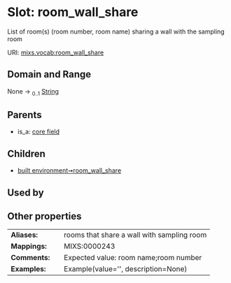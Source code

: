 
# Slot: room_wall_share


List of room(s) (room number, room name) sharing a wall with the sampling room

URI: [mixs.vocab:room_wall_share](https://w3id.org/mixs/vocab/room_wall_share)


## Domain and Range

None &#8594;  <sub>0..1</sub> [String](types/String.md)

## Parents

 *  is_a: [core field](core_field.md)

## Children

 *  [built environment➞room_wall_share](built_environment_room_wall_share.md)

## Used by


## Other properties

|  |  |  |
| --- | --- | --- |
| **Aliases:** | | rooms that share a wall with sampling room |
| **Mappings:** | | MIXS:0000243 |
| **Comments:** | | Expected value: room name;room number |
| **Examples:** | | Example(value='', description=None) |

